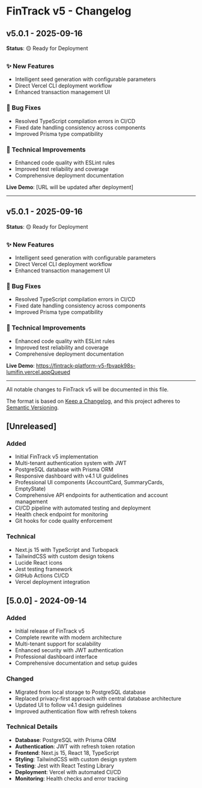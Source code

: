 # FinTrack v5 - Changelog

## v5.0.1 - 2025-09-16

**Status**: 🟡 Ready for Deployment

### ✨ New Features
- Intelligent seed generation with configurable parameters
- Direct Vercel CLI deployment workflow
- Enhanced transaction management UI

### 🐛 Bug Fixes
- Resolved TypeScript compilation errors in CI/CD
- Fixed date handling consistency across components
- Improved Prisma type compatibility

### 🔧 Technical Improvements
- Enhanced code quality with ESLint rules
- Improved test reliability and coverage
- Comprehensive deployment documentation

**Live Demo**: [URL will be updated after deployment]

---

## v5.0.1 - 2025-09-16

**Status**: 🟡 Ready for Deployment

### ✨ New Features
- Intelligent seed generation with configurable parameters
- Direct Vercel CLI deployment workflow
- Enhanced transaction management UI

### 🐛 Bug Fixes  
- Resolved TypeScript compilation errors in CI/CD
- Fixed date handling consistency across components
- Improved Prisma type compatibility

### 🔧 Technical Improvements
- Enhanced code quality with ESLint rules
- Improved test reliability and coverage
- Comprehensive deployment documentation

**Live Demo**: https://fintrack-platform-v5-fbvapk98s-lumifin.vercel.appQueued

---

All notable changes to FinTrack v5 will be documented in this file.

The format is based on [Keep a Changelog](https://keepachangelog.com/en/1.0.0/),
and this project adheres to [Semantic Versioning](https://semver.org/spec/v2.0.0.html).

## [Unreleased]

### Added
- Initial FinTrack v5 implementation
- Multi-tenant authentication system with JWT
- PostgreSQL database with Prisma ORM
- Responsive dashboard with v4.1 UI guidelines
- Professional UI components (AccountCard, SummaryCards, EmptyState)
- Comprehensive API endpoints for authentication and account management
- CI/CD pipeline with automated testing and deployment
- Health check endpoint for monitoring
- Git hooks for code quality enforcement

### Technical
- Next.js 15 with TypeScript and Turbopack
- TailwindCSS with custom design tokens
- Lucide React icons
- Jest testing framework
- GitHub Actions CI/CD
- Vercel deployment integration

## [5.0.0] - 2024-09-14

### Added
- Initial release of FinTrack v5
- Complete rewrite with modern architecture
- Multi-tenant support for scalability
- Enhanced security with JWT authentication
- Professional dashboard interface
- Comprehensive documentation and setup guides

### Changed
- Migrated from local storage to PostgreSQL database
- Replaced privacy-first approach with central database architecture
- Updated UI to follow v4.1 design guidelines
- Improved authentication flow with refresh tokens

### Technical Details
- **Database**: PostgreSQL with Prisma ORM
- **Authentication**: JWT with refresh token rotation
- **Frontend**: Next.js 15, React 18, TypeScript
- **Styling**: TailwindCSS with custom design system
- **Testing**: Jest with React Testing Library
- **Deployment**: Vercel with automated CI/CD
- **Monitoring**: Health checks and error tracking
